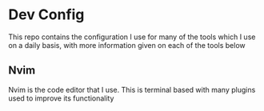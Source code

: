 # Dev Config

This repo contains the configuration I use for many of the tools which I use on a daily basis, with more information given on each of the
tools below

## Nvim

Nvim is the code editor that I use. This is terminal based with many plugins used to improve its functionality
